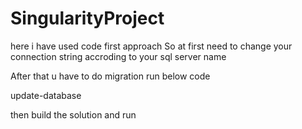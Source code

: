 # SingularityProject
here i have used code first approach 
So at first need to change your connection string accroding to your sql server name
<connectionStrings>
    <add name="DefaultConnection" connectionString="Server=Your sql server Entity Name; Database=SingularityProjectDB; Integrated Security=true;" providerName="System.Data.SqlClient" />
</connectionStrings>

After that u have to do migration run below code

update-database

then build the solution and run

